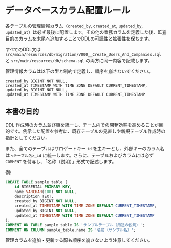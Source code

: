 # データベースカラム配置ルール

各テーブルの管理情報カラム（`created_by`, `created_at`, `updated_by`, `updated_at`）は必ず最後に配置します。その他の業務カラムを定義した後、監査目的のカラムを末尾へ追加することでDDLの可読性と拡張性を保ちます。

すべてのDDL文は `src/main/resources/db/migration/V000__Create_Users_And_Companies.sql` と `src/main/resources/db/schema.sql` の両方に同一内容で記載します。

管理情報カラムは以下の型と制約で定義し、順序を崩さないでください。

```
created_by BIGINT NOT NULL,
created_at TIMESTAMP WITH TIME ZONE DEFAULT CURRENT_TIMESTAMP,
updated_by BIGINT NOT NULL,
updated_at TIMESTAMP WITH TIME ZONE DEFAULT CURRENT_TIMESTAMP
```

## 本書の目的

DDL 作成時のカラム並び順を統一し、チーム内での開発効率を高めることが目的です。例示した配置を参考に、既存テーブルの見直しや新規テーブル作成時の指針としてください。

また、全てのテーブルはサロゲートキー `id` を主キーとし、外部キーのカラム名は `<テーブル名>_id` に統一します。さらに、テーブルおよびカラムには必ず `COMMENT` を付与し、「名称（説明）」形式で記述します。

例:
```sql
CREATE TABLE sample_table (
    id BIGSERIAL PRIMARY KEY,
    name VARCHAR(100) NOT NULL,
    description TEXT,
    created_by BIGINT NOT NULL,
    created_at TIMESTAMP WITH TIME ZONE DEFAULT CURRENT_TIMESTAMP,
    updated_by BIGINT NOT NULL,
    updated_at TIMESTAMP WITH TIME ZONE DEFAULT CURRENT_TIMESTAMP
);
COMMENT ON TABLE sample_table IS 'サンプルテーブル（用途の説明）';
COMMENT ON COLUMN sample_table.name IS '名前（サンプル名）';
```
管理カラムを追加・更新する際も順序を崩さないよう注意してください。
